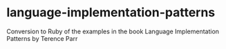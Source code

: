 language-implementation-patterns
================================

Conversion to Ruby of the examples in the book Language Implementation Patterns by Terence Parr
